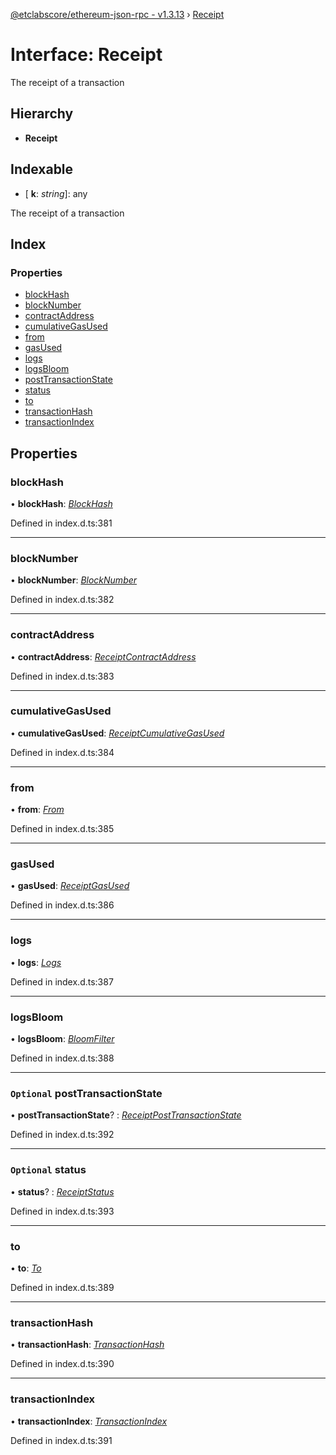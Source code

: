 [@etclabscore/ethereum-json-rpc - v1.3.13](../README.md) › [Receipt](receipt.md)

# Interface: Receipt

The receipt of a transaction

## Hierarchy

* **Receipt**

## Indexable

* \[ **k**: *string*\]: any

The receipt of a transaction

## Index

### Properties

* [blockHash](receipt.md#blockhash)
* [blockNumber](receipt.md#blocknumber)
* [contractAddress](receipt.md#contractaddress)
* [cumulativeGasUsed](receipt.md#cumulativegasused)
* [from](receipt.md#from)
* [gasUsed](receipt.md#gasused)
* [logs](receipt.md#logs)
* [logsBloom](receipt.md#logsbloom)
* [postTransactionState](receipt.md#optional-posttransactionstate)
* [status](receipt.md#optional-status)
* [to](receipt.md#to)
* [transactionHash](receipt.md#transactionhash)
* [transactionIndex](receipt.md#transactionindex)

## Properties

###  blockHash

• **blockHash**: *[BlockHash](../README.md#blockhash)*

Defined in index.d.ts:381

___

###  blockNumber

• **blockNumber**: *[BlockNumber](../README.md#blocknumber)*

Defined in index.d.ts:382

___

###  contractAddress

• **contractAddress**: *[ReceiptContractAddress](../README.md#receiptcontractaddress)*

Defined in index.d.ts:383

___

###  cumulativeGasUsed

• **cumulativeGasUsed**: *[ReceiptCumulativeGasUsed](../README.md#receiptcumulativegasused)*

Defined in index.d.ts:384

___

###  from

• **from**: *[From](../README.md#from)*

Defined in index.d.ts:385

___

###  gasUsed

• **gasUsed**: *[ReceiptGasUsed](../README.md#receiptgasused)*

Defined in index.d.ts:386

___

###  logs

• **logs**: *[Logs](../README.md#logs)*

Defined in index.d.ts:387

___

###  logsBloom

• **logsBloom**: *[BloomFilter](../README.md#bloomfilter)*

Defined in index.d.ts:388

___

### `Optional` postTransactionState

• **postTransactionState**? : *[ReceiptPostTransactionState](../README.md#receiptposttransactionstate)*

Defined in index.d.ts:392

___

### `Optional` status

• **status**? : *[ReceiptStatus](../README.md#receiptstatus)*

Defined in index.d.ts:393

___

###  to

• **to**: *[To](../README.md#to)*

Defined in index.d.ts:389

___

###  transactionHash

• **transactionHash**: *[TransactionHash](../README.md#transactionhash)*

Defined in index.d.ts:390

___

###  transactionIndex

• **transactionIndex**: *[TransactionIndex](../README.md#transactionindex)*

Defined in index.d.ts:391
